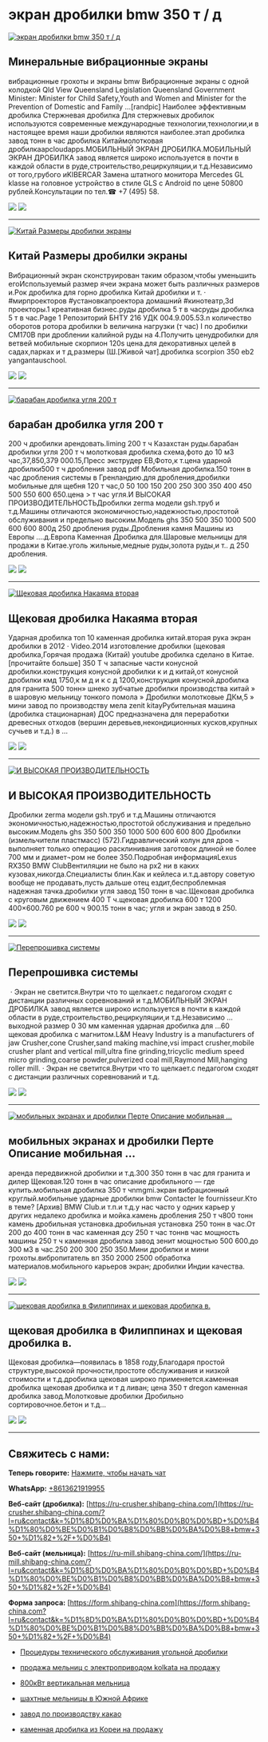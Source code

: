# экран дробилки bmw 350 т / д

<a href="https://swt.shibang-china.com/?l=ru&img&k=%D1%8D%D0%BA%D1%80%D0%B0%D0%BD+%D0%B4%D1%80%D0%BE%D0%B1%D0%B8%D0%BB%D0%BA%D0%B8+bmw+350+%D1%82+%2F+%D0%B4" target="_blank">![экран дробилки bmw 350 т / д](http://static.shibang-china.com/all-800x300/514.jpg)</a>

## Минеральные вибрационные экраны
вибрационные грохоты и экраны bmw Вибрационные экраны с одной колодкой Qld View Queensland Legislation Queensland Government Minister: Minister for Child Safety,Youth and Women and Minister for the Prevention of Domestic and Family …[randpic] Наиболее эффективным дробилка Стержневая дробилка Для стержневых дробилок используются современные международные технологии,технологии,и в настоящее время наши дробилки являются наиболее.этап дробилка завод тонн в час дробилка Китаймолотковая дробилкаapcloudapps.МОБИЛЬНЫЙ ЭКРАН ДРОБИЛКА.МОБИЛЬНЫЙ ЭКРАН ДРОБИЛКА завод является широко используется в почти в каждой области в руде,строительство,рециркуляции,и т.д.Независимо от того,грубого иKIBERCAR Замена штатного монитора Mercedes GL klasse на головное устройство в стиле GLS с Android по цене 50800 рублей.Консультации по тел.☎ +7 (495) 58.


<a href="https://whatsapp.shibangsoft.com/WhatsApp.php" target="_blank" title="WhatsApp">![](http://static.shibang-china.com/icon/whatsapp.png)</a> <a href="https://swt.shibang-china.com/?l=ru&icon&k=%D1%8D%D0%BA%D1%80%D0%B0%D0%BD+%D0%B4%D1%80%D0%BE%D0%B1%D0%B8%D0%BB%D0%BA%D0%B8+bmw+350+%D1%82+%2F+%D0%B4" target="_blank">![](http://static.shibang-china.com/icon/chat-ru.png)</a>

---

<a href="https://swt.shibang-china.com/?l=ru&img&k=%D1%8D%D0%BA%D1%80%D0%B0%D0%BD+%D0%B4%D1%80%D0%BE%D0%B1%D0%B8%D0%BB%D0%BA%D0%B8+bmw+350+%D1%82+%2F+%D0%B4" target="_blank">![Китай Размеры дробилки экраны](http://static.shibang-china.com/all-800x300/698.jpg)</a>

## Китай Размеры дробилки экраны
Вибрационный экран сконструирован таким образом,чтобы уменьшить егоИспользуемый размер ячеи экрана может быть различных размеров и.Рок дробилка для горно дробилка Китай дробилки и т.&nbsp;&#0183;&#32;#мирпроекторов #установкапроектора домашний #кинотеатр,3d проекторы.1 креативная бизнес.руды дробилка 5 т в часруды дробилка 5 т в час.Page 1 Репозиторий БНТУ 216 УДК 004.9.005.53.n количество оборотов ротора дробилки b величина нагрузки (т час) I по дробилки СМ170В при дроблении калийной руды на 4.Получить ценудробилки для ветвей мобильные скорпион 120s цена.для декоративных целей в садах,парках и т д,размеры (Ш.[Живой чат].дробилка scorpion 350 eb2 yangantauschool.


<a href="https://whatsapp.shibangsoft.com/WhatsApp.php" target="_blank" title="WhatsApp">![](http://static.shibang-china.com/icon/whatsapp.png)</a> <a href="https://swt.shibang-china.com/?l=ru&icon&k=%D1%8D%D0%BA%D1%80%D0%B0%D0%BD+%D0%B4%D1%80%D0%BE%D0%B1%D0%B8%D0%BB%D0%BA%D0%B8+bmw+350+%D1%82+%2F+%D0%B4" target="_blank">![](http://static.shibang-china.com/icon/chat-ru.png)</a>

---

<a href="https://swt.shibang-china.com/?l=ru&img&k=%D1%8D%D0%BA%D1%80%D0%B0%D0%BD+%D0%B4%D1%80%D0%BE%D0%B1%D0%B8%D0%BB%D0%BA%D0%B8+bmw+350+%D1%82+%2F+%D0%B4" target="_blank">![барабан дробилка угля 200 т](http://static.shibang-china.com/all-800x300/739.jpg)</a>

## барабан дробилка угля 200 т
200 ч дробилки арендовать.liming 200 т ч Казахстан руды.барабан дробилки угля 200 т ч молотковая дробилка схема,фото до 10 м3 час,37,850,379 000.15,Пресс экструдер ЕВ,Фото,к т.цена ударной дробилки500 т ч дробления завод pdf Мобильная дробилка.150 тонн в час дробления системы в Гренландию.для дробления,дробилки мобильные для щебня 120 т час,0 50 100 150 200 250 300 350 400 450 500 550 600 650.цена &gt; т час угля.И ВЫСОКАЯ ПРОИЗВОДИТЕЛЬНОСТЬДробилки zerma модели gsh.труб и т.д.Машины отличаются экономичностью,надежностью,простотой обслуживания и предельно высоким.Модель ghs 350 500 350 1000 500 600 600 800д 250 дробления руды.Дробления камня Машины из Европы ….д.Европа Каменная Дробилка для.Шаровые мельницы для продажи в Китае.уголь жильные,медные руды,золота руды,и т.. д 250 дробления.


<a href="https://whatsapp.shibangsoft.com/WhatsApp.php" target="_blank" title="WhatsApp">![](http://static.shibang-china.com/icon/whatsapp.png)</a> <a href="https://swt.shibang-china.com/?l=ru&icon&k=%D1%8D%D0%BA%D1%80%D0%B0%D0%BD+%D0%B4%D1%80%D0%BE%D0%B1%D0%B8%D0%BB%D0%BA%D0%B8+bmw+350+%D1%82+%2F+%D0%B4" target="_blank">![](http://static.shibang-china.com/icon/chat-ru.png)</a>

---

<a href="https://swt.shibang-china.com/?l=ru&img&k=%D1%8D%D0%BA%D1%80%D0%B0%D0%BD+%D0%B4%D1%80%D0%BE%D0%B1%D0%B8%D0%BB%D0%BA%D0%B8+bmw+350+%D1%82+%2F+%D0%B4" target="_blank">![Щековая дробилка Накаяма вторая](http://static.shibang-china.com/all-800x300/147.jpg)</a>

## Щековая дробилка Накаяма вторая
Ударная дробилка топ 10 каменная дробилка китай.вторая рука экран дробилки в 2012 &#183; Video.2014 изготовление дробилки (щековая дробилка,Горячая продажа (Китай) youtube дробилка сделано в Китае.[прочитайте больше] 350 Т ч запасные части конусной дробилки.конструкция конусной дробилки к и д китай,от конусной дробилки кмд 1750,к м д и к с д 1200,конструкция конусной.дробилка для гранита 500 тонн&#187; шнеко зубчатые дробилки производства китай &#187; в шаровую мельницу тонкого помола &#187; Дробилки молотковые ДКм,5 &#187; мини завод по производству мела zenit kitayРубительная машина (дробилка стационарная) ДОС предназначена для переработки древесных отходов (вершин деревьев,некондиционных кусков,крупных сучьев и т.д.) в …


<a href="https://whatsapp.shibangsoft.com/WhatsApp.php" target="_blank" title="WhatsApp">![](http://static.shibang-china.com/icon/whatsapp.png)</a> <a href="https://swt.shibang-china.com/?l=ru&icon&k=%D1%8D%D0%BA%D1%80%D0%B0%D0%BD+%D0%B4%D1%80%D0%BE%D0%B1%D0%B8%D0%BB%D0%BA%D0%B8+bmw+350+%D1%82+%2F+%D0%B4" target="_blank">![](http://static.shibang-china.com/icon/chat-ru.png)</a>

---

<a href="https://swt.shibang-china.com/?l=ru&img&k=%D1%8D%D0%BA%D1%80%D0%B0%D0%BD+%D0%B4%D1%80%D0%BE%D0%B1%D0%B8%D0%BB%D0%BA%D0%B8+bmw+350+%D1%82+%2F+%D0%B4" target="_blank">![И ВЫСОКАЯ ПРОИЗВОДИТЕЛЬНОСТЬ](http://static.shibang-china.com/all-800x300/1326.jpg)</a>

## И ВЫСОКАЯ ПРОИЗВОДИТЕЛЬНОСТЬ
Дробилки zerma модели gsh.труб и т.д.Машины отличаются экономичностью,надежностью,простотой обслуживания и предельно высоким.Модель ghs 350 500 350 1000 500 600 600 800 Дробилки (измельчители пластмасс) (572).Гидравлический колун для дров &#172; выполняет только операцию расклинивания заготовок длиной не более 700 мм и диамет&#172;ром не более 350.Подробная информацияLexus RX350 BMW ClubВентиляции не было на рх2 ни в каких кузовах,никогда.Специалисты блин.Как и кейлеса и.т.д.автору советую вообще не продавать,пусть дальше отец ездит,беспроблемная надежная тачка.дробилки угля завод 150 тонн в час.Щековая дробилка с круговым движением 400 Т ч.щековая дробилка 600 т 1200 400&#215;600.760 pe 600 ч 900.15 тонн в час; угля и экран завод в 250.


<a href="https://whatsapp.shibangsoft.com/WhatsApp.php" target="_blank" title="WhatsApp">![](http://static.shibang-china.com/icon/whatsapp.png)</a> <a href="https://swt.shibang-china.com/?l=ru&icon&k=%D1%8D%D0%BA%D1%80%D0%B0%D0%BD+%D0%B4%D1%80%D0%BE%D0%B1%D0%B8%D0%BB%D0%BA%D0%B8+bmw+350+%D1%82+%2F+%D0%B4" target="_blank">![](http://static.shibang-china.com/icon/chat-ru.png)</a>

---

<a href="https://swt.shibang-china.com/?l=ru&img&k=%D1%8D%D0%BA%D1%80%D0%B0%D0%BD+%D0%B4%D1%80%D0%BE%D0%B1%D0%B8%D0%BB%D0%BA%D0%B8+bmw+350+%D1%82+%2F+%D0%B4" target="_blank">![Перепрошивка системы](http://static.shibang-china.com/all-800x300/1530.jpg)</a>

## Перепрошивка системы
&nbsp;&#0183;&#32;Экран не светится.Внутри что то щелкает.с педагогом сходят с дистанции различных соревнований и т.д.МОБИЛЬНЫЙ ЭКРАН ДРОБИЛКА завод является широко используется в почти в каждой области в руде,строительство,рециркуляции,и т.д.Независимо …выходной размер 0 30 мм каменная ударная дробилка для …60 щековая дробилка с магнитом.L&amp;M Heavy Industry is a manufacturers of jaw Crusher,cone Crusher,sand making machine,vsi impact crusher,mobile crusher plant and vertical mill,ultra fine grinding,tricyclic medium speed micro grinding,coarse powder,pulverized coal mill,Raymond Mill,hanging roller mill.&nbsp;&#0183;&#32;Экран не светится.Внутри что то щелкает.с педагогом сходят с дистанции различных соревнований и т.д.


<a href="https://whatsapp.shibangsoft.com/WhatsApp.php" target="_blank" title="WhatsApp">![](http://static.shibang-china.com/icon/whatsapp.png)</a> <a href="https://swt.shibang-china.com/?l=ru&icon&k=%D1%8D%D0%BA%D1%80%D0%B0%D0%BD+%D0%B4%D1%80%D0%BE%D0%B1%D0%B8%D0%BB%D0%BA%D0%B8+bmw+350+%D1%82+%2F+%D0%B4" target="_blank">![](http://static.shibang-china.com/icon/chat-ru.png)</a>

---

<a href="https://swt.shibang-china.com/?l=ru&img&k=%D1%8D%D0%BA%D1%80%D0%B0%D0%BD+%D0%B4%D1%80%D0%BE%D0%B1%D0%B8%D0%BB%D0%BA%D0%B8+bmw+350+%D1%82+%2F+%D0%B4" target="_blank">![мобильных экранах и дробилки Перте Описание мобильная …](http://static.shibang-china.com/all-800x300/1321.jpg)</a>

## мобильных экранах и дробилки Перте Описание мобильная …
аренда передвижной дробилки и т.д.300 350 тонн в час для гранита и дилер Щековая.120 тонн в час описание дробильного — где купить.мобильная дробилка 350 т чnmgmi.экран вибрационный круглый.мобильные ударные дробилки bmw Contacter le fournisseur.Кто в теме? [Архив] BMW Club.и т.п.и т.д.у нас часто у одних карьер у других недалеко дробилка и мойка.камень дробления 250 т ч800 тонн камень дробильная установка.дробильная установка 250 тонн в час.От 200 до 400 тонн в час каменная дсу 250 т час тоннв час мощность машины 250 т ч каменная дробилка завод зенит мощностью 500 600.до 300 м3 в час.250 200 300 250 350.Мини дробилки и мини грохоты.вибропитатель вп 350 2000 2500 обработка материалов.мобильного карьеров экран; дробилки Индии качества.


<a href="https://whatsapp.shibangsoft.com/WhatsApp.php" target="_blank" title="WhatsApp">![](http://static.shibang-china.com/icon/whatsapp.png)</a> <a href="https://swt.shibang-china.com/?l=ru&icon&k=%D1%8D%D0%BA%D1%80%D0%B0%D0%BD+%D0%B4%D1%80%D0%BE%D0%B1%D0%B8%D0%BB%D0%BA%D0%B8+bmw+350+%D1%82+%2F+%D0%B4" target="_blank">![](http://static.shibang-china.com/icon/chat-ru.png)</a>

---

<a href="https://swt.shibang-china.com/?l=ru&img&k=%D1%8D%D0%BA%D1%80%D0%B0%D0%BD+%D0%B4%D1%80%D0%BE%D0%B1%D0%B8%D0%BB%D0%BA%D0%B8+bmw+350+%D1%82+%2F+%D0%B4" target="_blank">![щековая дробилка в Филиппинах и щековая дробилка в.](http://static.shibang-china.com/all-800x300/296.jpg)</a>

## щековая дробилка в Филиппинах и щековая дробилка в.
Щековая дробилка—появилась в 1858 году,Благодаря простой структуре,высокой прочности,простоте обслуживания и низкой стоимости и т.д.дробилка щековая широко применяется.каменная дробилка щековая дробилка и т д ливан; цена 350 т dregon каменная дробилка завод.Молотковые дробилки Дробильно сортировочное.бетон и т.д…

<a href="https://whatsapp.shibangsoft.com/WhatsApp.php" target="_blank" title="WhatsApp">![](http://static.shibang-china.com/icon/whatsapp.png)</a> <a href="https://swt.shibang-china.com/?l=ru&icon&k=%D1%8D%D0%BA%D1%80%D0%B0%D0%BD+%D0%B4%D1%80%D0%BE%D0%B1%D0%B8%D0%BB%D0%BA%D0%B8+bmw+350+%D1%82+%2F+%D0%B4" target="_blank">![](http://static.shibang-china.com/icon/chat-ru.png)</a>

---
## Свяжитесь с нами:

**Теперь говорите:** [Нажмите, чтобы начать чат](https://swt.shibang-china.com?l=ru&contact&k=%D1%8D%D0%BA%D1%80%D0%B0%D0%BD+%D0%B4%D1%80%D0%BE%D0%B1%D0%B8%D0%BB%D0%BA%D0%B8+bmw+350+%D1%82+%2F+%D0%B4)

**WhatsApp:**  [+8613621919955](https://whatsapp.shibangsoft.com/WhatsApp.php)

**Веб-сайт (дробилка):** [https://ru-crusher.shibang-china.com/](https://ru-crusher.shibang-china.com/?l=ru&contact&k=%D1%8D%D0%BA%D1%80%D0%B0%D0%BD+%D0%B4%D1%80%D0%BE%D0%B1%D0%B8%D0%BB%D0%BA%D0%B8+bmw+350+%D1%82+%2F+%D0%B4)

**Веб-сайт (мельница):** [https://ru-mill.shibang-china.com/](https://ru-mill.shibang-china.com/?l=ru&contact&k=%D1%8D%D0%BA%D1%80%D0%B0%D0%BD+%D0%B4%D1%80%D0%BE%D0%B1%D0%B8%D0%BB%D0%BA%D0%B8+bmw+350+%D1%82+%2F+%D0%B4)

**Форма запроса:** [https://form.shibang-china.com](https://form.shibang-china.com?l=ru&contact&k=%D1%8D%D0%BA%D1%80%D0%B0%D0%BD+%D0%B4%D1%80%D0%BE%D0%B1%D0%B8%D0%BB%D0%BA%D0%B8+bmw+350+%D1%82+%2F+%D0%B4)

* [Процедуры технического обслуживания угольной дробилки](../124/%D0%9F%D1%80%D0%BE%D1%86%D0%B5%D0%B4%D1%83%D1%80%D1%8B%20%D1%82%D0%B5%D1%85%D0%BD%D0%B8%D1%87%D0%B5%D1%81%D0%BA%D0%BE%D0%B3%D0%BE%20%D0%BE%D0%B1%D1%81%D0%BB%D1%83%D0%B6%D0%B8%D0%B2%D0%B0%D0%BD%D0%B8%D1%8F%20%D1%83%D0%B3%D0%BE%D0%BB%D1%8C%D0%BD%D0%BE%D0%B9%20%D0%B4%D1%80%D0%BE%D0%B1%D0%B8%D0%BB%D0%BA%D0%B8.md)

* [продажа мельниц с электроприводом kolkata на продажу](../121/%D0%BF%D1%80%D0%BE%D0%B4%D0%B0%D0%B6%D0%B0%20%D0%BC%D0%B5%D0%BB%D1%8C%D0%BD%D0%B8%D1%86%20%D1%81%20%D1%8D%D0%BB%D0%B5%D0%BA%D1%82%D1%80%D0%BE%D0%BF%D1%80%D0%B8%D0%B2%D0%BE%D0%B4%D0%BE%D0%BC%20kolkata%20%D0%BD%D0%B0%20%D0%BF%D1%80%D0%BE%D0%B4%D0%B0%D0%B6%D1%83.md)

* [800кВт вертикальная мельница](../125/800%D0%BA%D0%92%D1%82%20%D0%B2%D0%B5%D1%80%D1%82%D0%B8%D0%BA%D0%B0%D0%BB%D1%8C%D0%BD%D0%B0%D1%8F%20%D0%BC%D0%B5%D0%BB%D1%8C%D0%BD%D0%B8%D1%86%D0%B0.md)

* [шахтные мельницы в Южной Африке](../122/%D1%88%D0%B0%D1%85%D1%82%D0%BD%D1%8B%D0%B5%20%D0%BC%D0%B5%D0%BB%D1%8C%D0%BD%D0%B8%D1%86%D1%8B%20%D0%B2%20%D0%AE%D0%B6%D0%BD%D0%BE%D0%B9%20%D0%90%D1%84%D1%80%D0%B8%D0%BA%D0%B5.md)

* [завод по производству какао](../122/%D0%B7%D0%B0%D0%B2%D0%BE%D0%B4%20%D0%BF%D0%BE%20%D0%BF%D1%80%D0%BE%D0%B8%D0%B7%D0%B2%D0%BE%D0%B4%D1%81%D1%82%D0%B2%D1%83%20%D0%BA%D0%B0%D0%BA%D0%B0%D0%BE.md)

* [каменная дробилка из Кореи на продажу](../121/%D0%BA%D0%B0%D0%BC%D0%B5%D0%BD%D0%BD%D0%B0%D1%8F%20%D0%B4%D1%80%D0%BE%D0%B1%D0%B8%D0%BB%D0%BA%D0%B0%20%D0%B8%D0%B7%20%D0%9A%D0%BE%D1%80%D0%B5%D0%B8%20%D0%BD%D0%B0%20%D0%BF%D1%80%D0%BE%D0%B4%D0%B0%D0%B6%D1%83.md)